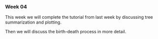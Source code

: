 ### Week 04 

This week we will complete the tutorial from last week by discussing tree summarization and plotting. 

Then we will discuss the birth-death process in more detail. 